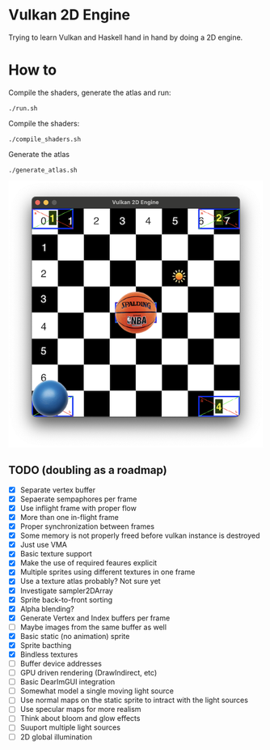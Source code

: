 # Vulkan 2D Engine
Trying to learn Vulkan and Haskell hand in hand by doing a 2D engine.

# How to
Compile the shaders, generate the atlas and run:
```
./run.sh
```
Compile the shaders:
```
./compile_shaders.sh
```
Generate the atlas
```
./generate_atlas.sh
```
![Screenshot](screenshot.png)
## TODO (doubling as a roadmap)
- [x] Separate vertex buffer
- [x] Sepaerate sempaphores per frame
- [x] Use inflight frame with proper flow
- [x] More than one in-flight frame
- [x] Proper synchronization between frames
- [x] Some memory is not properly freed before vulkan instance is destroyed
- [x] Just use VMA
- [x] Basic texture support
- [x] Make the use of required feaures explicit
- [x] Multiple sprites using different textures in one frame
- [x] Use a texture atlas probably? Not sure yet
- [x] Investigate sampler2DArray 
- [x] Sprite back-to-front sorting
- [x] Alpha blending?
- [x] Generate Vertex and Index buffers per frame
- [ ] Maybe images from the same buffer as well
- [x] Basic static (no animation) sprite
- [x] Sprite bacthing
- [x] Bindless textures
- [ ] Buffer device addresses
- [ ] GPU driven rendering (DrawIndirect, etc)
- [ ] Basic DearImGUI integration
- [ ] Somewhat model a single moving light source
- [ ] Use normal maps on the static sprite to intract with the light sources
- [ ] Use specular maps for more realism
- [ ] Think about bloom and glow effects
- [ ] Suuport multiple light sources
- [ ] 2D global illumination